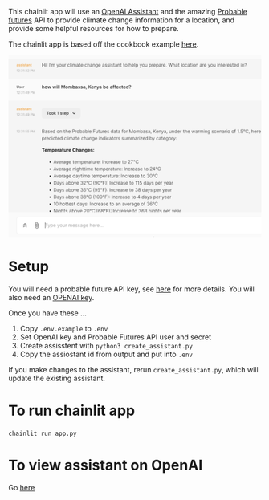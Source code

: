 This chainlit app will use an [OpenAI Assistant](https://platform.openai.com/docs/assistants/overview) and the amazing [Probable futures](https://probablefutures.org/) API to provide 
climate change information for a location, and provide some helpful resources for how to prepare.

The chainlit app is based off the cookbook example [here](https://github.com/Chainlit/cookbook/tree/main/openai-assistant).

![screenshot](./images/screenshot.png)

# Setup

You will need a probable future API key, see [here](https://docs.probablefutures.org/api-access/) for more details. You will also need an [OPENAI key](https://platform.openai.com/docs/quickstart?context=python).

Once you have these ...

1. Copy `.env.example` to `.env`
2. Set OpenAI key and Probable Futures API user and secret
3. Create assisstent with `python3 create_assistant.py`
4. Copy the assiostant id from output and put into `.env`

If you make changes to the assistant, rerun `create_assistant.py`, which will update the existing assistant.

# To run chainlit app

`chainlit run app.py`

# To view assistant on OpenAI

Go [here](https://platform.openai.com/assistants)

